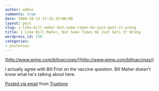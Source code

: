 ```yaml
---
author: admin
comments: true
date: 2009-10-13 17:25:32+00:00
layout: post
slug: i-like-bill-maher-but-some-times-he-just-gets-it-wrong
title: I Like Bill Maher, But Some Times He Just Gets It Wrong
wordpress_id: 156
categories:
- posterous
---
```


[http://www.wimp.com/billvaccines/](http://www.wimp.com/billvaccines/)

I actually agree with Bill Frist on the vaccine question. Bill Maher doesn't know what he's talking about here.

     

 [Posted via email](http://posterous.com)   from [Truetone](http://truetone.posterous.com/i-like-bill-maher-but-some-times-he-just-gets)  

 

